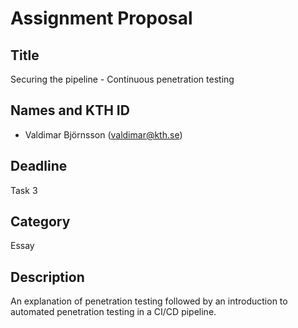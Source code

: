# Assignment Proposal

## Title

Securing the pipeline - Continuous penetration testing 

## Names and KTH ID

 - Valdimar Björnsson (valdimar@kth.se)

## Deadline

Task 3

## Category

Essay

## Description
An explanation of penetration testing followed by 
an introduction to automated penetration testing in a CI/CD pipeline.

 

 
